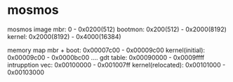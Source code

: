 # mosmos

mosmos image
mbr:		0 		- 	0x0200(512)
bootmon:	0x200(512) 	- 	0x2000(8192)
kernel:	0x2000(8192)	-	0x4000(16384)

memory map
mbr + boot: 		0x00007c00 - 0x00009c00
kernel(initial):	0x00009c00 - 0x0000bc00
....
gdt table:		0x00090000 - 0x0009ffff
intrupption vec: 	0x00100000 - 0x001007ff
kernel(relocated): 	0x00101000 - 0x00103000
